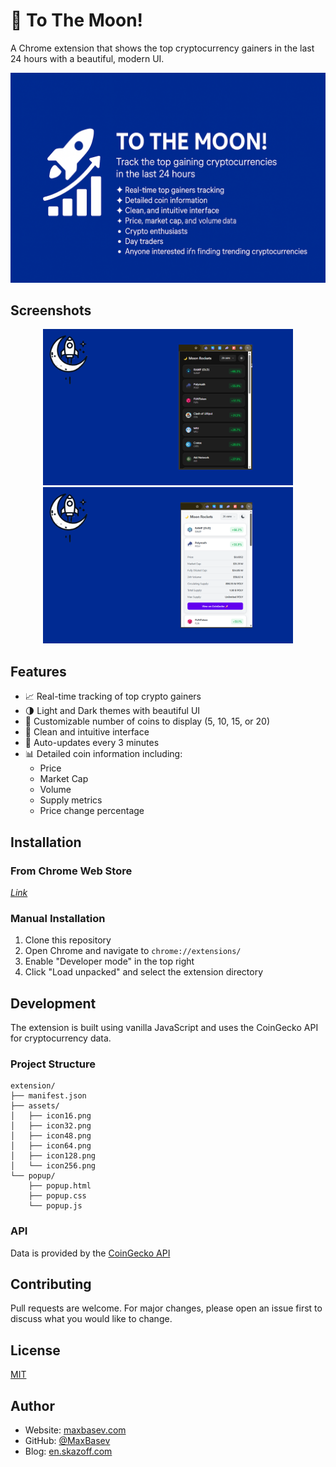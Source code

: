 # 🚀 To The Moon!

A Chrome extension that shows the top cryptocurrency gainers in the last 24 hours with a beautiful, modern UI.

![Promo](assets/Promo.png)

## Screenshots

<p align="center">
  <img src="assets/Screen-1.png" alt="Dark Theme" width="400"/>
  <img src="assets/Screen-3.png" alt="Light Theme" width="400"/>
</p>

## Features

- 📈 Real-time tracking of top crypto gainers
- 🌗 Light and Dark themes with beautiful UI
- 🔢 Customizable number of coins to display (5, 10, 15, or 20)
- 💫 Clean and intuitive interface
- 🔄 Auto-updates every 3 minutes
- 📊 Detailed coin information including:
  - Price
  - Market Cap
  - Volume
  - Supply metrics
  - Price change percentage

## Installation

### From Chrome Web Store
*[Link](https://chromewebstore.google.com/detail/%F0%9F%9A%80-to-the-moon/aepcdjhplhadhedgoejeccologmjbghc?authuser=0&hl=en)*

### Manual Installation
1. Clone this repository
2. Open Chrome and navigate to `chrome://extensions/`
3. Enable "Developer mode" in the top right
4. Click "Load unpacked" and select the extension directory

## Development

The extension is built using vanilla JavaScript and uses the CoinGecko API for cryptocurrency data.

### Project Structure 
```
extension/
├── manifest.json
├── assets/
│   ├── icon16.png
│   ├── icon32.png
│   ├── icon48.png
│   ├── icon64.png
│   ├── icon128.png
│   └── icon256.png
└── popup/
    ├── popup.html
    ├── popup.css
    └── popup.js
```

### API
Data is provided by the [CoinGecko API](https://www.coingecko.com/en/api)

## Contributing
Pull requests are welcome. For major changes, please open an issue first to discuss what you would like to change.

## License
[MIT](https://choosealicense.com/licenses/mit/)

## Author
- Website: [maxbasev.com](https://maxbasev.com)
- GitHub: [@MaxBasev](https://github.com/MaxBasev)
- Blog: [en.skazoff.com](https://en.skazoff.com)
